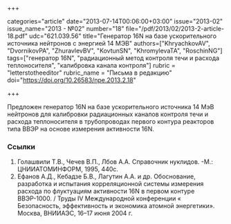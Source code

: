 +++

categories="article"
date="2013-07-14T00:06:00+03:00"
issue="2013-02"
issue_name="2013 - №02"
number="18"
file="/pdf/2013/02/2013-2-article-18.pdf"
udc="621.039.56"
title="Генератор 16N на базе ускорительного источника нейтронов с энергией 14 МЭВ"
authors=["KhryachkovAV", "DvornikovPA", "ZhuravlevBV", "KovtunSN", "KhromylevaTA", "RoschinNG"]
tags=["генератор 16N", "радиационный метод контроля течи и расхода теплоносителя", "калибровка канала контроля"]
rubric = "letterstotheeditor"
rubric_name = "Письма в редакцию"
doi="https://doi.org/10.26583/npe.2013.2.18"

+++

Предложен генератор 16N на базе ускорительного источника 14 МэВ нейтронов для калибровки радиационных каналов контроля течи и расхода теплоносителя в трубопроводах первого контура реакторов типа ВВЭР на основе измерения активности 16N.

### Ссылки

1. Голашвили Т.В., Чечев В.П., Лбов А.А. Справочник нуклидов. -М.: ЦНИИАТОМИНФОРМ, 1995, 440с.
2. Ефанов А.Д., Кебадзе Б.В., Лагутин А.А. и др. Обоснование, разработка и испытания корреляционной системы измерения расхода по флуктуациям активности 16N в первом контуре ВВЭР-1000. / Труды IV Международной конференции « Безопасность, эффективность и экономика атомной энергетики». Москва, ВНИИАЭС, 16–17 июня 2004 г.